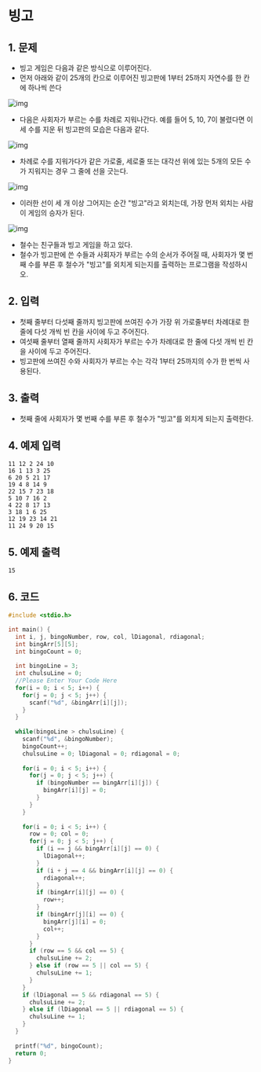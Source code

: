 # 빙고

## 1. 문제
- 빙고 게임은 다음과 같은 방식으로 이루어진다.
- 먼저 아래와 같이 25개의 칸으로 이루어진 빙고판에 1부터 25까지 자연수를 한 칸에 하나씩 쓴다

![img](https://upload.acmicpc.net/5e2e03f0-5561-43c3-9b65-a752837732ef/-/preview/)

- 다음은 사회자가 부르는 수를 차례로 지워나간다. 예를 들어 5, 10, 7이 불렸다면 이 세 수를 지운 뒤 빙고판의 모습은 다음과 같다.

![img](https://upload.acmicpc.net/6fc024b4-5bf7-42de-b303-406db2e3ff5b/-/preview/)
 

- 차례로 수를 지워가다가 같은 가로줄, 세로줄 또는 대각선 위에 있는 5개의 모든 수가 지워지는 경우 그 줄에 선을 긋는다.

![img](https://upload.acmicpc.net/b5ffac7e-7db4-4d54-bf2b-63ac7d6807d8/-/preview/)

- 이러한 선이 세 개 이상 그어지는 순간 "빙고"라고 외치는데, 가장 먼저 외치는 사람이 게임의 승자가 된다.

![img](https://upload.acmicpc.net/f86e3bcc-54da-420a-8f06-9600cb06eeaa/-/preview/)

- 철수는 친구들과 빙고 게임을 하고 있다.
- 철수가 빙고판에 쓴 수들과 사회자가 부르는 수의 순서가 주어질 때, 사회자가 몇 번째 수를 부른 후 철수가 "빙고"를 외치게 되는지를 출력하는 프로그램을 작성하시오.

## 2. 입력
- 첫째 줄부터 다섯째 줄까지 빙고판에 쓰여진 수가 가장 위 가로줄부터 차례대로 한 줄에 다섯 개씩 빈 칸을 사이에 두고 주어진다.
- 여섯째 줄부터 열째 줄까지 사회자가 부르는 수가 차례대로 한 줄에 다섯 개씩 빈 칸을 사이에 두고 주어진다.
- 빙고판에 쓰여진 수와 사회자가 부르는 수는 각각 1부터 25까지의 수가 한 번씩 사용된다.

## 3. 출력

- 첫째 줄에 사회자가 몇 번째 수를 부른 후 철수가 "빙고"를 외치게 되는지 출력한다.

## 4. 예제 입력
```
11 12 2 24 10
16 1 13 3 25
6 20 5 21 17
19 4 8 14 9
22 15 7 23 18
5 10 7 16 2
4 22 8 17 13
3 18 1 6 25
12 19 23 14 21
11 24 9 20 15
```

## 5. 예제 출력
```
15
```

## 6. 코드

```c++
#include <stdio.h>

int main() {
  int i, j, bingoNumber, row, col, lDiagonal, rdiagonal;
  int bingArr[5][5];
  int bingoCount = 0;
  
  int bingoLine = 3;
  int chulsuLine = 0;
  //Please Enter Your Code Here
  for(i = 0; i < 5; i++) {
    for(j = 0; j < 5; j++) {
      scanf("%d", &bingArr[i][j]);
    }
  }
  
  while(bingoLine > chulsuLine) {
    scanf("%d", &bingoNumber);
    bingoCount++;
    chulsuLine = 0; lDiagonal = 0; rdiagonal = 0;
    
    for(i = 0; i < 5; i++) {
      for(j = 0; j < 5; j++) {
        if (bingoNumber == bingArr[i][j]) {
          bingArr[i][j] = 0;
        }
      }
    }
    
    for(i = 0; i < 5; i++) {
      row = 0; col = 0;
      for(j = 0; j < 5; j++) {
        if (i == j && bingArr[i][j] == 0) {
          lDiagonal++;
        }
        if (i + j == 4 && bingArr[i][j] == 0) {
          rdiagonal++;
        }
        if (bingArr[i][j] == 0) {
          row++;
        }
        if (bingArr[j][i] == 0) {
          bingArr[j][i] = 0;
          col++;
        }
      }
      if (row == 5 && col == 5) {
        chulsuLine += 2;
      } else if (row == 5 || col == 5) {
        chulsuLine += 1;
      }
    }
    if (lDiagonal == 5 && rdiagonal == 5) {
      chulsuLine += 2;
    } else if (lDiagonal == 5 || rdiagonal == 5) {
      chulsuLine += 1;
    }
  }
  
  printf("%d", bingoCount);
  return 0;
}
```
